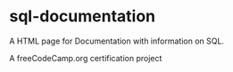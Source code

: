 # sql-documentation
A HTML page for Documentation with information on SQL.

A freeCodeCamp.org certification project
